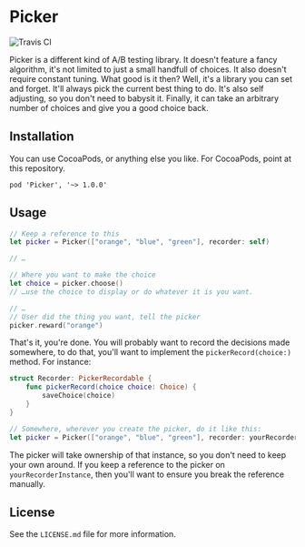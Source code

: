 # Picker

![Travis CI](https://travis-ci.org/jeremytregunna/picker.svg?branch=master "Travis CI")

Picker is a different kind of A/B testing library. It doesn't feature a fancy
algorithm, it's not limited to just a small handfull of choices. It also doesn't
require constant tuning. What good is it then? Well, it's a library you can set
and forget. It'll always pick the current best thing to do. It's also self
adjusting, so you don't need to babysit it. Finally, it can take an arbitrary
number of choices and give you a good choice back.

## Installation

You can use CocoaPods, or anything else you like. For CocoaPods, point at this
repository.

```
pod 'Picker', '~> 1.0.0'
```

## Usage

```swift
// Keep a reference to this
let picker = Picker(["orange", "blue", "green"], recorder: self)

// …

// Where you want to make the choice
let choice = picker.choose()
// …use the choice to display or do whatever it is you want.

// …
// User did the thing you want, tell the picker
picker.reward("orange")
```

That's it, you're done. You will probably want to record the decisions made
somewhere, to do that, you'll want to implement the `pickerRecord(choice:)`
method. For instance:

```swift
struct Recorder: PickerRecordable {
    func pickerRecord(choice choice: Choice) {
        saveChoice(choice)
    }
}

// Somewhere, wherever you create the picker, do it like this:
let picker = Picker(["orange", "blue", "green"], recorder: yourRecorderInstance)
```

The picker will take ownership of that instance, so you don't need to keep your
own around. If you keep a reference to the picker on `yourRecorderInstance`,
then you'll want to ensure you break the reference manually.

## License

See the `LICENSE.md` file for more information.

